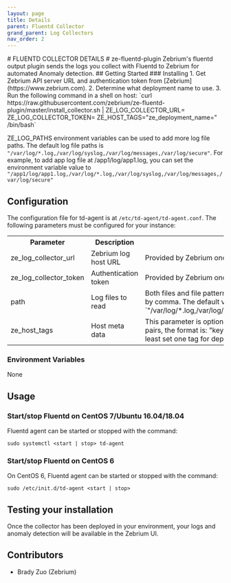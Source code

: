 ```yaml
---
layout: page
title: Details
parent: Fluentd Collector
grand_parent: Log Collectors
nav_order: 2
---
```

<link rel="shortcut icon" type="image/x-icon" href="{{ site.baseurl }}/images/favicon.ico?" >
# FLUENTD COLLECTOR DETAILS
# ze-fluentd-plugin
Zebrium's fluentd output plugin sends the logs you collect with Fluentd to Zebrium for automated Anomaly detection.
## Getting Started
### Installing
1. Get Zebrium API server URL and authentication token from [Zebrium](https://www.zebrium.com).
2. Determine what deployment name to use.
3. Run the following command in a shell on host:
   `curl https://raw.githubusercontent.com/zebrium/ze-fluentd-plugin/master/install_collector.sh | ZE_LOG_COLLECTOR_URL=<ZAPI_URL> ZE_LOG_COLLECTOR_TOKEN=<AUTH_TOKEN> ZE_HOST_TAGS="ze_deployment_name=<deployment_name>" /bin/bash`

ZE_LOG_PATHS environment variables can be used to add more log file paths. The default log file paths is `"/var/log/*.log,/var/log/syslog,/var/log/messages,/var/log/secure"`. For example, to add app log file at /app1/log/app1.log, you can set the environment variable value to `"/app1/log/app1.log,/var/log/*.log,/var/log/syslog,/var/log/messages,/var/log/secure"`

## Configuration
The configuration file for td-agent is at `/etc/td-agent/td-agent.conf`.
The following parameters must be configured for your instance:
<table>
  <tr>
    <th>Parameter</th>
    <th>Description</th>
    <th>Note</th>
  </tr>
  <tr>
    <td>ze_log_collector_url</td>
    <td>Zebrium log host URL</td>
    <td>Provided by Zebrium once your account has been created.</td>
  </tr>
  <tr>
    <td>ze_log_collector_token</td>
    <td>Authentication token</td>
    <td>Provided by Zebrium once your account has been created.</td>
  </tr>
  <tr>
    <td>path</td>
    <td>Log files to read</td>
    <td>Both files and file patterns are allowed. Files should be separated by comma. The default value is `"/var/log/*.log,/var/log/syslog,/var/log/messages,/var/log/secure"`
  </tr>
  <tr>
    <td>ze_host_tags</td>
    <td>Host meta data</td>
    <td>This parameter is optional. You can pass meta data in key-value pairs, the format is: "key1=value1,key2=value2". We suggest at least set one tag for deployment name: "ze_deployment_name=<your_deployment_name>".
  </tr>
</table>

### Environment Variables
None
## Usage
### Start/stop Fluentd on CentOS 7/Ubuntu 16.04/18.04
Fluentd agent can be started or stopped with the command:
```
sudo systemctl <start | stop> td-agent
```
### Start/stop Fluentd on CentOS 6
On CentOS 6, Fluentd agent can be started or stopped with the command:
```
sudo /etc/init.d/td-agent <start | stop>
```

## Testing your installation
Once the collector has been deployed in your environment, your logs and anomaly detection will be available in the Zebrium UI.
## Contributors
* Brady Zuo (Zebrium)
